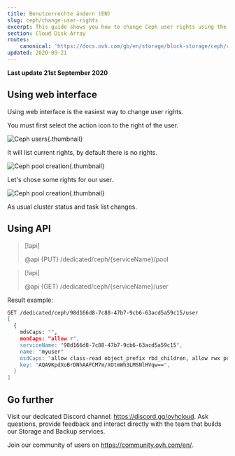 ```yaml
---
title: Benutzerrechte ändern (EN)
slug: ceph/change-user-rights
excerpt: This guide shows you how to change Ceph user rights using the web interface.
section: Cloud Disk Array
routes:
    canonical: 'https://docs.ovh.com/gb/en/storage/block-storage/ceph/change-user-rights/'
updated: 2020-09-21
---
```


**Last update 21st September 2020**


## Using web interface
Using web interface is the easiest way to change user rights.

You must first select the action icon to the right of the user.


![Ceph users](images/change_user_rights_1.png){.thumbnail}

It will list current rights, by default there is no rights.


![Ceph pool creation](images/change_user_rights_2.png){.thumbnail}

Let's chose some rights for our user.


![Ceph pool creation](images/change_user_rights_3.png){.thumbnail}

As usual cluster status and task list changes.


## Using API

> [!api]
>
> @api {PUT} /dedicated/ceph/{serviceName}/pool
>

> [!api]
>
> @api {GET} /dedicated/ceph/{serviceName}/user
>
Result example:


```bash
GET /dedicated/ceph/98d166d8-7c88-47b7-9cb6-63acd5a59c15/user
[
  {
    mdsCaps: "",
    monCaps: "allow r",
    serviceName: "98d166d8-7c88-47b7-9cb6-63acd5a59c15",
    name: "myuser"
    osdCaps: "allow class-read object_prefix rbd_children, allow rwx pool=mypool",
    key: "AQA9KpdXoBrDNhAAFCM7m/XOtmWh3LMSNlHVqw==",
  }
]
```

## Go further

Visit our dedicated Discord channel: <https://discord.gg/ovhcloud>. Ask questions, provide feedback and interact directly with the team that builds our Storage and Backup services.

Join our community of users on <https://community.ovh.com/en/>.
